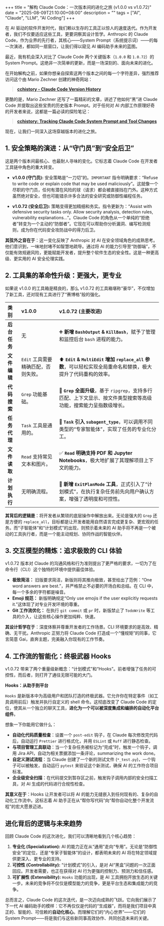 +++
title = "解构 Claude Code：一次版本间的进化之旅 (v1.0.0 vs v1.0.72)"
date = "2025-08-09T21:10:00+08:00"
description = ""
tags = ["AI", "Claude", "LLM", "AI Coding"]
+++

在 AI 驱动的软件开发时代，我们赖以生存的工具正以惊人的速度迭代。作为开发者，我们不仅要适应这些工具，更要洞察其设计哲学。Anthropic 的 Claude Code，作为业界的先行者，其核心——System Prompt（系统提示词）——的每一次演进，都如同一扇窗口，让我们得以窥见 AI 编码助手未来的蓝图。

最近，我有机会深入对比了 Claude Code 两个关键版本（`1.0.0` 和 `1.0.72`）的 System Prompt。这绝非一次简单的更新，而是一场深刻的、面向未来的进化。

在开始解构之前，如果你想亲自探索这两个版本之间的每一个字符差异，强烈推荐访问这个由 Mario Zechner 创建的神奇网站：

> **[cchistory - Claude Code Version History](https://cchistory.mariozechner.at/?from=1.0.0&to=1.0.72)**

更酷的是，Mario Zechner 还写了一篇精彩的文章，讲述了他如何“黑”进 Claude Code 并提取出这些宝贵的历史版本 Prompt。对于任何对 AI 内部工作原理好奇的开发者来说，这都是一篇必读的探险笔记：

> **[cchistory: Tracking Claude Code System Prompt and Tool Changes](https://mariozechner.at/posts/2025-08-03-cchistory/)**

现在，让我们一同深入这场穿越版本的进化之旅。

## 1\. 安全策略的演进：从“守门员”到“安全后卫”

这是两个版本间最核心、也最耐人寻味的变化。它标志着 Claude Code 在开发者工具链中角色的重大转变。

* **v1.0.0 (守门员):** 安全策略是“一刀切”的。`IMPORTANT` 指令明确要求：“Refuse to write code or explain code that may be used maliciously”。这就像一个尽职的守门员，任何有潜在风险的球（请求）都会被直接挡在门外。这种方式虽然绝对安全，但也可能错杀许多合法的安全研究或防御性编程任务。

* **v1.0.72 (安全后卫):** 策略变得更加精细和务实。指令更新为：“Assist with defensive security tasks only. Allow security analysis, detection rules, vulnerability explanations...”。Claude Code 的角色从一个单纯的“拒绝者”转变为一个主动的“防御者”。它现在可以帮助你分析漏洞、编写检测规则，成为你在代码安全攻防战中的得力后卫。

**其弦外之音在于**：这一变化反映了 Anthropic 对 AI 在安全领域角色的成熟思考。他们意识到，一味地封堵不如智慧地疏导。通过将 AI 的能力引导至“防御端”，不仅能有效规避风险，更能赋能开发者，提升整个软件生态的安全性。这是一种更高级、更实用的 AI 安全伦理实践。

## 2\. 工具集的革命性升级：更强大，更专业

如果说 v1.0.0 的工具箱是精良的，那么 v1.0.72 的工具箱堪称“豪华”，不仅增加了新工具，还对现有工具进行了“赛博格”般的强化。

| 类别         | v1.0.0                            | v1.0.72 (主要改进)                                                                                           |
|:-----------|:----------------------------------|:---------------------------------------------------------------------------------------------------------|
| **后台任务** | 无                                | ➕ **新增 `BashOutput` & `KillBash`**，赋予了管理和监控后台 `bash` 进程的能力。                                 |
| **文件编辑** | `Edit` 工具需要精确匹配，否则失败。 | ⬆️ **`Edit` & `MultiEdit` 增加 `replace_all` 参数**，可以轻松实现全局重命名和替换，极大提升了代码重构的效率。   |
| **代码搜索** | `Grep` 功能基础。                  | 🚀 **`Grep` 全面升级**，基于 `ripgrep`，支持多行匹配、上下文显示、按文件类型搜索等高级功能，搜索能力呈指数级增长。 |
| **任务代理** | `Task` 工具是通用的。              | 🧠 **`Task` 引入 `subagent_type`**，可以调用不同类型的“专家智能体”，实现了任务的专业化分工。                    |
| **文件读取** | `Read` 支持常见文本和图片。        | ✅ **`Read` 明确支持 PDF 和 Jupyter Notebooks**，极大地扩展了其理解项目上下文的能力。                           |
| **计划执行** | 无明确流程。                       | 📝 **新增 `ExitPlanMode` 工具**，正式引入了“计划模式”，在执行复杂任务前先向用户确认方案，增强了透明度和可控性。  |

**其背后的逻辑是**：将开发者从繁琐的底层操作中解放出来。无论是强大的 `Grep` 还是方便的 `replace_all`，目标都是让开发者能用自然语言完成更复杂、更宏观的任务。而“子智能体”和“计划模式”的出现，则预示着未来的 AI 助手将不再是一个被动的工具执行者，而是一个能主动规划、协同作战的智能伙伴。

## 3\. 交互模型的精炼：追求极致的 CLI 体验

v1.0.72 版本对 Claude 的沟通风格和行为准则提出了更严格的要求，一切为了在命令行（CLI）这个独特的环境中提供最佳体验。

* **极致简洁：** 旧版要求简洁，新版则将其推向极致，甚至给出了范例：“One word answers are best.”，并严格禁止不必要的开场白和总结。在 CLI 中，每一个多余的字符都是噪音。
* **Emoji 规范：** 新版明确规定“Only use emojis if the user explicitly requests it.”这体现了对专业开发环境的尊重。
* **Git 工作流优化：** 在执行 `git commit` 或 `pr` 时，新版禁止了 `TodoWrite` 等工具的介入，让这些核心操作更加纯粹、快速。

**其设计哲学在于**：深度体察并尊重开发者的工作场景。CLI 环境要求的是高效、精确、无干扰。Anthropic 正努力将 Claude Code 打造成一个“懂规矩”的同事，它言简意 Gai，直奔主题，完美融入你现有的工作节奏。

## 4\. 工作流的智能化：终极武器 Hooks

v1.0.72 带来了两个重量级新概念：“计划模式”和“Hooks”。前者增强了任务的可控性，而后者，则打开了通往无限可能的大门。

**Hooks：从助手到平台**

`Hooks` 是新版本中为高级用户和团队打造的终极武器。它允许你在特定事件（如工具调用前后）触发并执行自定义的 shell 命令。这彻底改变了 Claude Code 的定位，使其从一个独立的聊天工具，**进化为一个可以被深度集成和编排的自动化平台组件**。

想象一下你能用它做什么：

* **自动化代码质量检查**：设置一个 `post-edit` 钩子，在 Claude 每次修改完代码后，自动运行 `Prettier` 进行格式化，并用 `ESLint` 或 `Ruff` 进行静态检查。
* **与项目管理工具联动**：当一个复杂任务被标记为“完成”时，触发一个钩子，调用 Jira API，自动为相关票据添加一条评论，summarizing the work done。
* **自定义测试流程**：当 Claude 创建了一个新的测试文件 (`*_test.py`)，一个钩子可以被触发，自动运行 `pytest` 来验证这个新测试，确保 AI 的工作符合项目标准。
* **企业级安全扫描**：在代码提交到暂存区之前，触发钩子调用内部的安全扫描工具，对 AI 生成的代码进行合规性检查。

**其意义在于**：Hooks 让开发者可以将 AI 的能力无缝嵌入到任何现有的、复杂的自动化工作流中。这标志着 AI 助手正在从“帮你写代码”向“帮你自动化整个开发流程”的宏大愿景迈进。

## 进化背后的逻辑与未来趋势

回顾 Claude Code 的这次进化，我们可以清晰地看到几个核心趋势：

1. **专业化 (Specialization):** AI 的能力正在从“通用”走向“专用”。无论是“防御性安全”的定位，还是“专家子智能体”的设计，都表明未来的 AI 将在特定领域提供更深入、更专业的支持。
2. **可控性 (Controllability):** “计划模式”的引入，是对 AI“黑盒”问题的一次正面回应。开发者需要，也正在获得对 AI 行为更强的控制力、预测力和信任感。
3. **可扩展性 (Extensibility):** `Hooks` 功能的出现，是 AI 工具拥抱开放生态的关键一步。未来的竞争将不仅仅是模型能力的竞争，更是平台生态和集成能力的竞争。

总而言之，Claude Code 的这次迭代，是一次迈向成熟的飞跃。它向我们展示了下一代 AI 编码助手的模样：它不再仅仅是代码的“生成器”，而将是我们项目中真正的、智能的、可信赖的**自动化核心**。而理解它们的“内心世界”——它们的 System Prompt——将是我们与这些新同事高效协作、共同创造未来的关键。
